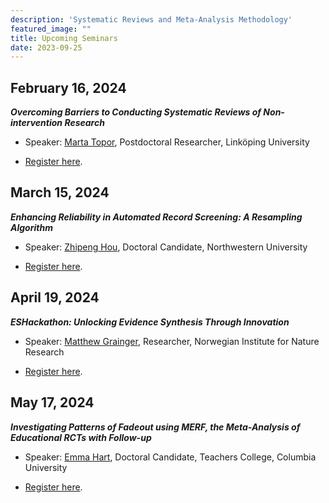 ```yaml
---
description: 'Systematic Reviews and Meta-Analysis Methodology'
featured_image: ""
title: Upcoming Seminars
date: 2023-09-25
---
```


## February 16, 2024

***Overcoming Barriers to Conducting Systematic Reviews of Non-intervention Research***

- Speaker: [Marta Topor](https://orcid.org/0000-0003-3761-392X), Postdoctoral Researcher, Linköping University

-  [Register here](https://us02web.zoom.us/meeting/register/tZwucu6hrT0vHNbu0sxk5wyoOLIU3johwQQS).

## March 15, 2024

***Enhancing Reliability in Automated Record Screening: A Resampling Algorithm***

- Speaker: [Zhipeng Hou](https://zhipenghoustat.github.io/), Doctoral Candidate, Northwestern University

-  [Register here](https://us02web.zoom.us/meeting/register/tZwucu6hrT0vHNbu0sxk5wyoOLIU3johwQQS).

## April 19, 2024

***ESHackathon: Unlocking Evidence Synthesis Through Innovation***

- Speaker: [Matthew Grainger](https://drmattg.github.io/Uncertain_Ecologist/), Researcher, Norwegian Institute for Nature Research

-  [Register here](https://us02web.zoom.us/meeting/register/tZwucu6hrT0vHNbu0sxk5wyoOLIU3johwQQS).

## May 17, 2024

***Investigating Patterns of Fadeout using MERF, the Meta-Analysis of Educational RCTs with Follow-up***

- Speaker: [Emma Hart](https://www.researchgate.net/profile/Emma-Hart-30), Doctoral Candidate, Teachers College, Columbia University

-  [Register here](https://us02web.zoom.us/meeting/register/tZwucu6hrT0vHNbu0sxk5wyoOLIU3johwQQS).